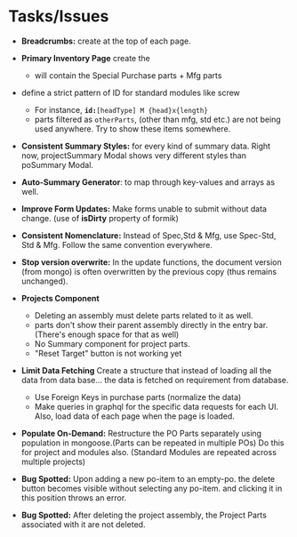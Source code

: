 # Tasks/Issues

- **Breadcrumbs:** create at the top of each page.
- **Primary Inventory Page** create the
  - will contain the Special Purchase parts + Mfg parts
- define a strict pattern of ID for standard modules like screw
  - For instance, **`id:`**`[headType] M {head}x{length}`
  - parts filtered as `otherParts`, (other than mfg, std etc.) are not being used anywhere. Try to show these items somewhere.
- **Consistent Summary Styles:** for every kind of summary data. Right now, projectSummary Modal shows very different styles than poSummary Modal.
- **Auto-Summary Generator**: to map through key-values and arrays as well.
- **Improve Form Updates:** Make forms unable to submit without data change. (use of **isDirty** property of formik)
- **Consistent Nomenclature:** Instead of Spec,Std & Mfg, use Spec-Std, Std & Mfg. Follow the same convention everywhere.

- **Stop version overwrite:** In the update functions, the document version (from mongo) is often overwritten by the previous copy (thus remains unchanged).
- **Projects Component**

  - Deleting an assembly must delete parts related to it as well.
  - parts don't show their parent assembly directly in the entry bar. (There's enough space for that as well)
  - No Summary component for project parts.
  - "Reset Target" button is not working yet

- **Limit Data Fetching** Create a structure that instead of loading all the data from data base... the data is fetched on requirement from database.
  - Use Foreign Keys in purchase parts (normalize the data)
  - Make queries in graphql for the specific data requests for each UI. Also, load data of each page when the page is loaded.
- **Populate On-Demand:** Restructure the PO Parts separately using population in mongoose.(Parts can be repeated in multiple POs) Do this for project and modules also. (Standard Modules are repeated across multiple projects)
- **Bug Spotted:** Upon adding a new po-item to an empty-po. the delete button becomes visible without selecting any po-item. and clicking it in this position throws an error.
- **Bug Spotted:** After deleting the project assembly, the Project Parts associated with it are not deleted.
